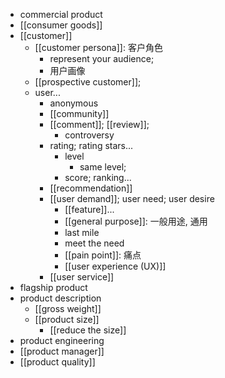 - commercial product
- [[consumer goods]]
- [[customer]]
    - [[customer persona]]: 客户角色
        - represent your audience;
        - 用户画像
    - [[prospective customer]];
    - user...
        - anonymous
        - [[community]]
        - [[comment]]; [[review]];
            - controversy
        - rating; rating stars...
            - level
                - same level;
            - score; ranking...
        - [[recommendation]]
        - [[user demand]]; user need; user desire
            - [[feature]]...
            - [[general purpose]]: 一般用途, 通用
            - last mile
            - meet the need
            - [[pain point]]: 痛点
            - [[user experience (UX)]]
        - [[user service]]
- flagship product
- product description
    - [[gross weight]]
    - [[product size]]
        - [[reduce the size]]
- product engineering
- [[product manager]]
- [[product quality]]
